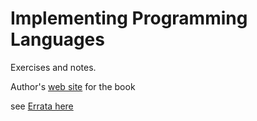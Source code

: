 # Implementing Programming Languages
Exercises and notes.

Author's [web site](http://www.grammaticalframework.org/ipl-book/) for the book

see [Errata here](https://github.com/andreasabel/plt-errata)


